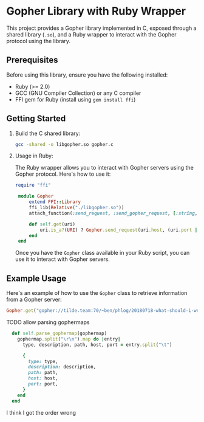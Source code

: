 # Gopher Library with Ruby Wrapper

This project provides a Gopher library implemented in C, exposed through a shared library (`.so`), and a Ruby wrapper to interact with the Gopher protocol using the library.

## Prerequisites

Before using this library, ensure you have the following installed:

- Ruby (>= 2.0)
- GCC (GNU Compiler Collection) or any C compiler
- FFI gem for Ruby (install using `gem install ffi`)

## Getting Started

1. Build the C shared library:

   ```bash
   gcc -shared -o libgopher.so gopher.c
   ```

2. Usage in Ruby:

   The Ruby wrapper allows you to interact with Gopher servers using the Gopher protocol. Here's how to use it:

   ```ruby
   require "ffi"

    module Gopher
        extend FFI::Library
        ffi_lib(Relative("./libgopher.so"))
        attach_function(:send_request, :send_gopher_request, [:string, :int, :string, :string], :string)

        def self.get(uri)
            uri.is_a?(URI) ? Gopher.send_request(uri.host, (uri.port || 70), uri.path, "") : get(URI(uri))
        end
    end
   ```

   Once you have the `Gopher` class available in your Ruby script, you can use it to interact with Gopher servers.

## Example Usage

Here's an example of how to use the `Gopher` class to retrieve information from a Gopher server:

```ruby
Gopher.get("gopher://tilde.team:70/~ben/phlog/20180718-what-should-i-write-about-today.txt")
```

TODO allow parsing gophermaps

```ruby
  def self.parse_gophermap(gophermap)
    gophermap.split("\r\n").map do |entry|
      type, description, path, host, port = entry.split("\t")

      {
        type: type,
        description: description,
        path: path,
        host: host,
        port: port,
      }
    end
  end
  ```

  I think I got the order wrong
